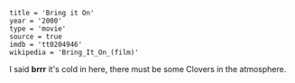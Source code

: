 ```
title = 'Bring it On'
year = '2000'
type = 'movie'
source = true
imdb = 'tt0204946'
wikipedia = 'Bring_It_On_(film)'
```

I said **brrr** it's cold in here, there must be some Clovers in the
atmosphere.
